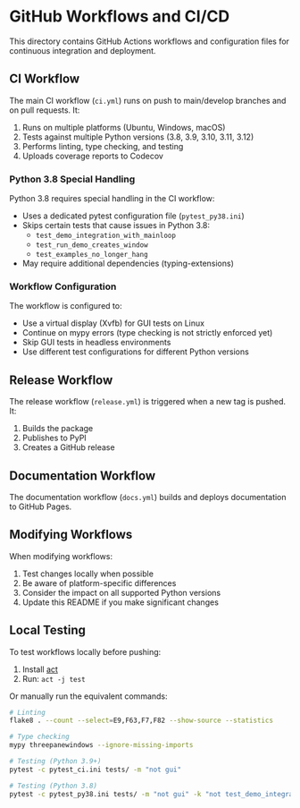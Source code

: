 # GitHub Workflows and CI/CD

This directory contains GitHub Actions workflows and configuration files for continuous integration and deployment.

## CI Workflow

The main CI workflow (`ci.yml`) runs on push to main/develop branches and on pull requests. It:

1. Runs on multiple platforms (Ubuntu, Windows, macOS)
2. Tests against multiple Python versions (3.8, 3.9, 3.10, 3.11, 3.12)
3. Performs linting, type checking, and testing
4. Uploads coverage reports to Codecov

### Python 3.8 Special Handling

Python 3.8 requires special handling in the CI workflow:

- Uses a dedicated pytest configuration file (`pytest_py38.ini`)
- Skips certain tests that cause issues in Python 3.8:
  - `test_demo_integration_with_mainloop`
  - `test_run_demo_creates_window`
  - `test_examples_no_longer_hang`
- May require additional dependencies (typing-extensions)

### Workflow Configuration

The workflow is configured to:

- Use a virtual display (Xvfb) for GUI tests on Linux
- Continue on mypy errors (type checking is not strictly enforced yet)
- Skip GUI tests in headless environments
- Use different test configurations for different Python versions

## Release Workflow

The release workflow (`release.yml`) is triggered when a new tag is pushed. It:

1. Builds the package
2. Publishes to PyPI
3. Creates a GitHub release

## Documentation Workflow

The documentation workflow (`docs.yml`) builds and deploys documentation to GitHub Pages.

## Modifying Workflows

When modifying workflows:

1. Test changes locally when possible
2. Be aware of platform-specific differences
3. Consider the impact on all supported Python versions
4. Update this README if you make significant changes

## Local Testing

To test workflows locally before pushing:

1. Install [act](https://github.com/nektos/act)
2. Run: `act -j test`

Or manually run the equivalent commands:

```bash
# Linting
flake8 . --count --select=E9,F63,F7,F82 --show-source --statistics

# Type checking
mypy threepanewindows --ignore-missing-imports

# Testing (Python 3.9+)
pytest -c pytest_ci.ini tests/ -m "not gui"

# Testing (Python 3.8)
pytest -c pytest_py38.ini tests/ -m "not gui" -k "not test_demo_integration_with_mainloop and not test_run_demo_creates_window and not test_examples_no_longer_hang"
```
